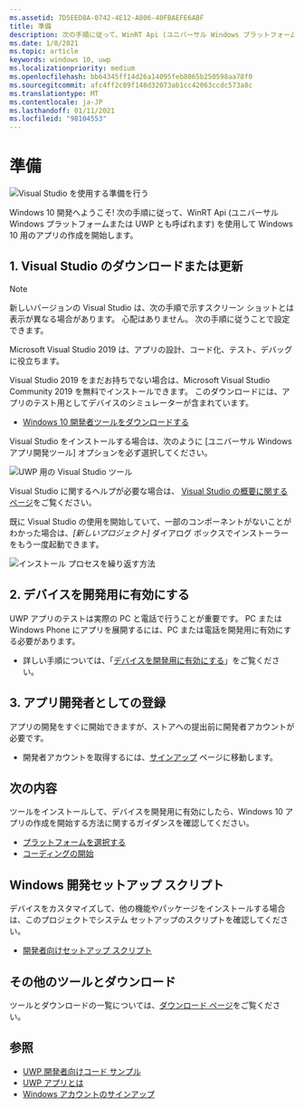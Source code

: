 ```yaml
---
ms.assetid: 7D5EED8A-0742-4E12-A806-40FBAEFE6ABF
title: 準備
description: 次の手順に従って、WinRT Api (ユニバーサル Windows プラットフォームまたは UWP とも呼ばれます) を使用して Windows 10 用のアプリの作成を開始します。
ms.date: 1/8/2021
ms.topic: article
keywords: windows 10, uwp
ms.localizationpriority: medium
ms.openlocfilehash: bb64345ff14d26a14095feb8065b250598aa78f0
ms.sourcegitcommit: afc4ff2c89f148d32073ab1cc42063ccdc573a8c
ms.translationtype: MT
ms.contentlocale: ja-JP
ms.lasthandoff: 01/11/2021
ms.locfileid: "98104553"
---
```

# <a name="get-set-up"></a>準備

![Visual Studio を使用する準備を行う](images/VisualStudio2017Hero_ImageXL-LG.png)

Windows 10 開発へようこそ! 次の手順に従って、WinRT Api (ユニバーサル Windows プラットフォームまたは UWP とも呼ばれます) を使用して Windows 10 用のアプリの作成を開始します。

## <a name="1-download-or-update-visual-studio"></a>1. Visual Studio のダウンロードまたは更新

> [!NOTE]
> 新しいバージョンの Visual Studio は、次の手順で示すスクリーン ショットとは表示が異なる場合があります。 心配はありません。 次の手順に従うことで設定できます。

Microsoft Visual Studio 2019 は、アプリの設計、コード化、テスト、デバッグに役立ちます。

Visual Studio 2019 をまだお持ちでない場合は、Microsoft Visual Studio Community 2019 を無料でインストールできます。 このダウンロードには、アプリのテスト用としてデバイスのシミュレーターが含まれています。

-   [Windows 10 開発者ツールをダウンロードする](https://developer.microsoft.com/windows/downloads)

Visual Studio をインストールする場合は、次のように [ユニバーサル Windows アプリ開発ツール] オプションを必ず選択してください。

![UWP 用の Visual Studio ツール](images/vs-2017-community-setup.png)

Visual Studio に関するヘルプが必要な場合は、 [Visual Studio の概要に関するページ](https://visualstudio.microsoft.com/vs/getting-started/)をご覧ください。

既に Visual Studio の使用を開始していて、一部のコンポーネントがないことがわかった場合は、*[新しいプロジェクト]* ダイアログ ボックスでインストーラーをもう一度起動できます。

![インストール プロセスを繰り返す方法](images/win10-cs-install.png)


## <a name="2-enable-your-device-for-development"></a>2. デバイスを開発用に有効にする

UWP アプリのテストは実際の PC と電話で行うことが重要です。 PC または Windows Phone にアプリを展開するには、PC または電話を開発用に有効にする必要があります。

-   詳しい手順については、「[デバイスを開発用に有効にする](enable-your-device-for-development.md)」をご覧ください。

## <a name="3-register-as-an-app-developer"></a>3. アプリ開発者としての登録

アプリの開発をすぐに開始できますが、ストアへの提出前に開発者アカウントが必要です。

-   開発者アカウントを取得するには、[サインアップ](sign-up.md) ページに移動します。

## <a name="whats-next"></a>次の内容

ツールをインストールして、デバイスを開発用に有効にしたら、Windows 10 アプリの作成を開始する方法に関するガイダンスを確認してください。

-   [プラットフォームを選択する](../desktop/choose-your-platform.md)
-   [コーディングの開始](/windows/uwp/get-started/create-uwp-apps)

## <a name="windows-development-setup-scripts"></a>Windows 開発セットアップ スクリプト

デバイスをカスタマイズして、他の機能やパッケージをインストールする場合は、このプロジェクトでシステム セットアップのスクリプトを確認してください。

- [開発者向けセットアップ スクリプト](https://github.com/Microsoft/windows-dev-box-setup-scripts)

## <a name="want-more-tools-and-downloads"></a>その他のツールとダウンロード

ツールとダウンロードの一覧については、[ダウンロード ページ](https://developer.microsoft.com/windows/downloads)をご覧ください。

## <a name="see-also"></a>参照

* [UWP 開発者向けコード サンプル](https://developer.microsoft.com/windows/samples)
* [UWP アプリとは](/windows-apps-src/get-started/universal-application-platform-guide.md)
* [Windows アカウントのサインアップ](sign-up.md)